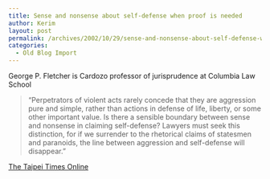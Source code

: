 ```yaml
---
title: Sense and nonsense about self-defense when proof is needed
author: Kerim
layout: post
permalink: /archives/2002/10/29/sense-and-nonsense-about-self-defense-when-proof-is-needed/
categories:
  - Old Blog Import
---
```

George P. Fletcher is Cardozo professor of jurisprudence at Columbia Law School


>   &#8220;Perpetrators of violent acts rarely concede that they are aggression pure and simple, rather than actions in defense of life, liberty, or some other important value. Is there a sensible boundary between sense and nonsense in claiming self-defense? Lawyers must seek this distinction, for if we surrender to the rhetorical claims of statesmen and paranoids, the line between aggression and self-defense will disappear.&#8221;


<a href="http://www.taipeitimes.com/news/2002/10/29/story/0000177531" onclick="_gaq.push(['_trackEvent', 'outbound-article', 'http://www.taipeitimes.com/news/2002/10/29/story/0000177531', 'The Taipei Times Online']);" >The Taipei Times Online</a>

